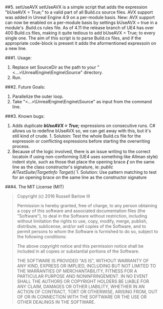 ##5. setUseAVX
setUseAVX is a simple script that adds the expression "bUseAVX = True;" to a valid part of all Build.cs source files. AVX support was added in Unreal Engine 4.9 on a per-module basis.
    New: AVX support can now be enabled on a per-module basis by settings bUseAVX = true in a module's .Build.cs rules file.
As of 4.11 the release branch of UE4 has over 400 Build.cs files, making it quite tedious to add bUseAVX = True; to every single one. The aim of this script is to parse Build.cs files, and if the appropriate code-block is present it adds the aformentioned expressoin on a new line.
  

###1. Usage:
  1. Replace set SourceDir as the path to your "<...>\UnrealEngine\Engine\Source" directory.
  2. Run.

###2. Future Goals:<br />
  1. Parallelize the outer loop.
  2. Take "<...>\UnrealEngine\Engine\Source" as input from the command line.

###3. Known bugs:
  1. Adds duplicate **_bUseAVX = True;_** expressions on consecutive runs. C# allows us to redefine bUseAVX so, we can get away with this, but it's still kind of crude.
    1. Solutoin: Test the whole Build.cs file for the expressoin or conflicting expressions before starting the overwriting process.
  2. Because of the logic involved, there is an issue writing to the correct locatoin if using non-conforming (UE4 uses something like Allman style) indent style, such as those that place the opening brace **_{_** on the same line as the class constructor's signature, ie: *_public AITestSuite(TargetInfo Target){_*
    1. Solution: Use pattern matching to test for an opening brace on the same line as the constructor signature 

###4. The MIT License (MIT)
>
>Copyright (c) 2016 Russell Barlow III
>
>Permission is hereby granted, free of charge, to any person obtaining a copy
>of this software and associated documentation files (the "Software"), to deal
>in the Software without restriction, including without limitation the rights
>to use, copy, modify, merge, publish, distribute, sublicense, and/or sell
>copies of the Software, and to permit persons to whom the Software is
>furnished to do so, subject to the following conditions:
>
>The above copyright notice and this permission notice shall be included in all
>copies or substantial portions of the Software.
>
>THE SOFTWARE IS PROVIDED "AS IS", WITHOUT WARRANTY OF ANY KIND, EXPRESS OR
>IMPLIED, INCLUDING BUT NOT LIMITED TO THE WARRANTIES OF MERCHANTABILITY,
>FITNESS FOR A PARTICULAR PURPOSE AND NONINFRINGEMENT. IN NO EVENT SHALL THE
>AUTHORS OR COPYRIGHT HOLDERS BE LIABLE FOR ANY CLAIM, DAMAGES OR OTHER
>LIABILITY, WHETHER IN AN ACTION OF CONTRACT, TORT OR OTHERWISE, ARISING FROM,
>OUT OF OR IN CONNECTION WITH THE SOFTWARE OR THE USE OR OTHER DEALINGS IN THE
>SOFTWARE.
